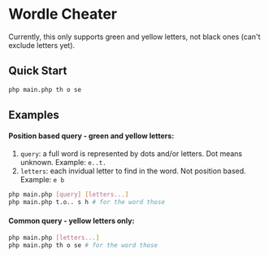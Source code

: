# Wordle Cheater

Currently, this only supports green and yellow letters, not black ones (can't exclude letters yet).

## Quick Start
```bash
php main.php th o se
```

## Examples

#### Position based query - green and yellow letters: 
1. `query`: a full word is represented by dots and/or letters. Dot means unknown. Example: `e..t.`
2. `letters`: each invidual letter to find in the word. Not position based. Example: `e b`

```bash
php main.php [query] [letters...]
php main.php t.o.. s h # for the word those
```

#### Common query - yellow letters only:
```bash
php main.php [letters...]
php main.php th o se # for the word those
```